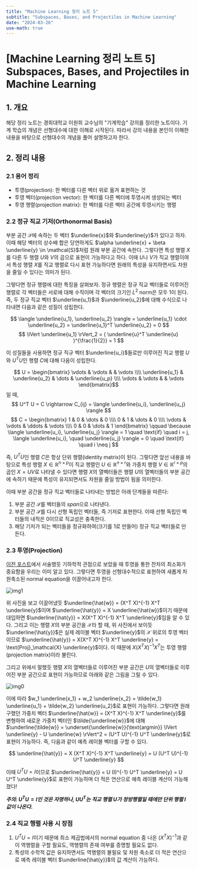 ```yaml
---
title: "Machine Learning 정리 노트 5"
subtitle: "Subspaces, Bases, and Projectiles in Machine Learning"
date: "2024-03-26"
use-math: true
---
```


# [Machine Learning 정리 노트 5] Subspaces, Bases, and Projectiles in Machine Learning

## 1. 개요

해당 정리 노트는 경희대학교 이원희 교수님의 "기계학습" 강의를 정리한 노트이다. 기계 학습의 개념은 선형대수에 대한 이해로 시작된다. 따라서 강의 내용을 본인이 이해한 내용을 바탕으로 선형대수의 개념을 풀어 설명하고자 한다.

## 2. 정리 내용

### 2.1 용어 정리

- 투영(projection): 한 벡터를 다른 벡터 위로 옮겨 표현하는 것
- 투영 벡터(projection vector): 한 벡터를 다른 벡터에 투영시켜 생성되는 벡터
- 투영 행렬(projection matrix): 한 벡터를 다른 벡터 공간에 투영시키는 행렬

### 2.2 정규 직교 기저(Orthonormal Basis)

부분 공간 $\mathcal{S}$에 속하는 두 벡터 $\underline{x}$와 $\underline{y}$가 있다고 하자. 이때 해당 벡터의 상수배 합은 당연하게도 $\alpha \underline{x} + \beta \underline{y} \in \mathcal{S}$처럼 원래 부분 공간에 속한다. 그렇다면 특성 행렬 $X$를 다른 두 행렬 $U$와 $V$의 곱으로 표현이 가능하다고 하다. 이때 $U$나 $V$가 직교 행렬이여서 특성 행렬 $X$를 직교 행렬로 다시 표현 가능하다면 원래의 특성을 유지하면서도 차원을 줄일 수 있다는 의미가 된다.

그렇다면 정규 행렬에 대한 특징을 살펴보자. 정규 행렬은 정규 직교 벡터들로 이루어진 행렬로 각 벡터들은 서로에 대해 수직이며 각 벡터의 크기인 $L^2$ norm은 모두 1이 된다. 즉, 두 정규 직교 벡터 $\underline{u_1}$과 $\underline{u_2}$에 대해 수식으로 나타내면 다음과 같은 성질이 성립한다.

$$ \langle \underline{u_1}, \underline{u_2}  \rangle = \underline{u_1} \cdot \underline{u_2} = \underline{u_1}^T \underline{u_2} = 0 $$
$$ \lVert \underline{u_1} \rVert_2 = ( \underline{u}^T \underline{u} )^{\frac{1}{2}} = 1 $$

이 성질들을 사용하면 정규 직규 벡터 $\underline{u_i}$들로만 이루어진 직교 행렬 $U$와 $U^T U$인 행렬 $C$에 대해 다음이 성립한다.

$$ U = \begin{bmatrix} \vdots &  \vdots & & \vdots \\\\ \underline{u_1} & \underline{u_2} & \dots & \underline{u_p} \\\\ \vdots &  \vdots & & \vdots \end{bmatrix}$$일 때,
$$ U^T U = C \rightarrow C_{ij} = \langle \underline{u_i}, \underline{u_j} \rangle $$
$$ C = \begin{bmatrix} 1 & 0 & \dots & 0 \\\\ 0 & 1 & \dots & 0 \\\\ \vdots & \vdots & \ddots & \vdots \\\\ 0 & 0 & \dots & 1 \end{bmatrix} \qquad \because \langle \underline{u_i}, \underline{u_j} \rangle = 1 \quad \text{if} \quad i = j, \langle \underline{u_i}, \quad \underline{u_j} \rangle = 0 \quad \text{if} \quad i \neq j $$

즉, $U^T U$인 행렬 $C$은 항상 단위 행렬(identity matrix)이 된다. 그렇다면 앞선 내용을 바탕으로 특성 행렬 $X \in \mathbb{R}^{n \times p}$이 직교 행렬인 $U \in \mathbb{R}^{n \times r}$와 가중치 행렬 $V \in \mathbb{R}^{r \times p}$의 곱인 $X = UV$로 나타낼 수 있다면 행렬 $X$의 열벡터들은 행렬 $U$의 열벡터들의 부분 공간에 속하기 때문에 특성이 유지되면서도 차원을 줄일 방법이 됨을 의미한다.

이때 부분 공간을 정규 직교 벡터들로 나타내는 방법은 아래 단계들을 따른다:

1. 부분 공간 $\mathcal{S}$를 벡터들의 $span$으로 나타낸다.
2. 부분 공간 $\mathcal{S}$를 다시 선형 독립인 벡터들, 즉 기저로 표현한다. 이때 선형 독립인 벡터들의 내적은 0이므로 직교성은 충족한다.
3. 해당 기저가 되는 벡터들을 정규화하여(크기를 1로 만들어) 정규 직교 벡터들로 만든다.

### 2.3 투영(Projection)

[이전 포스트](https://yoonylim.github.io/posts/machine-learning/2024-03-14-machine-learning-2)에서 서술했듯 기하학적 관점으로 보았을 때 투영을 통한 잔차의 최소화가 중요함을 우리는 이미 알고 있다. 그렇다면 투영을 선형대수적으로 표현하여 새롭게 차원축소된 normal equation을 이끌어내고자 한다.

![img1](/images/machine-learning/20240314/img1.png)

위 사진을 보고 이끌어냈듯 $\underline{\hat{w}} = (X^T X)^{-1} X^T \underline{y}$이며 $\underline{\hat{y}} = X \underline{\hat{w}}$이기 때문에 대입하면 $\underline{\hat{y}} = X(X^T X)^{-1} X^T \underline{y}$임을 알 수 있다. 그리고 이는 행렬 $X$의 부분 공간을 $\mathcal{X}$라 할 때, 위 사진에서 보이듯 $\underline{\hat{y}}$은 실제 레이블 벡터 $\underline{y}$의 $\mathcal{X}$ 위로의 투영 벡터이므로 $\underline{\hat{y}} = X(X^T X)^{-1} X^T \underline{y} = \text{Proj}_\mathcal{X} \underline{y}$이다. 이 때문에 $X(X^T X)^{-1} X^T$는 투영 행렬(projection matrix)이라 불린다.

그리고 위에서 말했듯 행렬 $X$의 열벡터들로 이루어진 부분 공간은 $U$의 열벡터들로 이루어진 부분 공간으로 표현이 가능하므로 아래와 같은 그림을 그릴 수 있다.

![img0](/images/machine-learning/20240326/img0.png)

이에 따라 $w_1 \underline{x_1} + w_2 \underline{x_2} = \tilde{w_1} \underline{u_1} + \tilde{w_2} \underline{u_2}$로 표현이 가능하다. 그렇다면 원래 구했던 가중치 벡터 $\underline{\hat{w}} = (X^T X)^{-1} X^T \underline{y}$를 변형하여 새로운 가중치 벡터인 $\tilde{\underline{w}}$에 대해 $\underline{\tilde{w}} = \underset{\underline{w}}{\text{argmin}} \lVert \underline{y} - U \underline{w} \rVert^2 = (U^T U)^{-1} U^T \underline{y}$로 표현이 가능하다. 즉, 다음과 같이 예측 레이블 벡터를 구할 수 있다.

$$ \underline{\hat{y}} = X (X^T X)^{-1} X^T \underline{y} = U (U^T U)^{-1} U^T \underline{y} $$

이때 $U^T U = I$이므로 $\underline{\hat{y}} = U (I)^{-1} U^T \underline{y} = U U^T \underline{y}$로 표현이 가능하며 더 적은 연산으로 예측 레이블 계산이 가능해졌다!

***주의: $U^T U = I$인 것은 자명하나, $U U^T$는 직교 행렬 $U$가 정방행렬일 때에만 단위 행렬 $I$ 값이 나온다.***

### 2.4 직교 행렬 사용 시 장점

1. $U^T U = I$이기 때문에 최소 제곱법에서의 normal equation 중 나온 $(X^T X)^{-1}$과 같이 역행렬을 구할 필요도, 역행렬의 존재 여부를 증명할 필요도 없다.
2. 특성의 수학적 값은 유지하면서도 역행렬의 불필요 및 차원 축소로 더 적은 연산으로 예측 레이블 벡터 $\underline{\hat{y}}$의 값 계산이 가능하다.